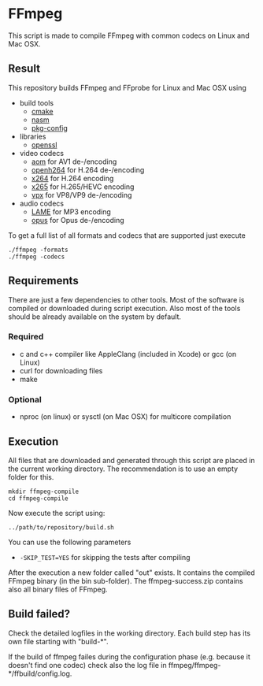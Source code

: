 # FFmpeg
This script is made to compile FFmpeg with common codecs on Linux and Mac OSX.

## Result
This repository builds FFmpeg and FFprobe for Linux and Mac OSX using
- build tools
    - [cmake](https://cmake.org/)
    - [nasm](http://www.nasm.us/)
    - [pkg-config](https://www.freedesktop.org/wiki/Software/pkg-config/)
- libraries
    - [openssl](https://www.openssl.org/)
- video codecs
    - [aom](https://aomedia.org/) for AV1 de-/encoding
    - [openh264](https://www.openh264.org/) for H.264 de-/encoding
    - [x264](http://www.videolan.org/developers/x264.html) for H.264 encoding
    - [x265](http://x265.org/) for H.265/HEVC encoding
    - [vpx](https://www.webmproject.org/) for VP8/VP9 de-/encoding
- audio codecs
    - [LAME](http://lame.sourceforge.net/) for MP3 encoding
    - [opus](https://opus-codec.org/) for Opus de-/encoding

To get a full list of all formats and codecs that are supported just execute
```
./ffmpeg -formats
./ffmpeg -codecs
```

## Requirements
There are just a few dependencies to other tools. Most of the software is compiled or downloaded during script execution. Also most of the tools should be already available on the system by default.

### Required
- c and c++ compiler like AppleClang (included in Xcode) or gcc (on Linux)
- curl for downloading files
- make

### Optional
- nproc (on linux) or sysctl (on Mac OSX) for multicore compilation

## Execution
All files that are downloaded and generated through this script are placed in the current working directory. The recommendation is to use an empty folder for this.
```
mkdir ffmpeg-compile
cd ffmpeg-compile
```

Now execute the script using:
```
../path/to/repository/build.sh
```

You can use the following parameters
- `-SKIP_TEST=YES` for skipping the tests after compiling

After the execution a new folder called "out" exists. It contains the compiled FFmpeg binary (in the bin sub-folder).
The ffmpeg-success.zip contains also all binary files of FFmpeg.

## Build failed?
Check the detailed logfiles in the working directory. Each build step has its own file starting with "build-*".

If the build of ffmpeg failes during the configuration phase (e.g. because it doesn't find one codec) check also the log file in ffmpeg/ffmpeg-*/ffbuild/config.log.
